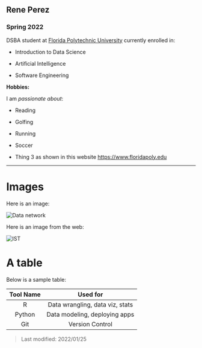 ## Rene Perez

### Spring 2022 

DSBA student at [Florida Polytechnic University](https://www.floridapoly.edu) currently enrolled in: 

- Introduction to Data Science

- Artificial Intelligence

- Software Engineering


**Hobbies:**

I am _passionate about_: 

- Reading

- Golfing

- Running

- Soccer

- Thing 3 as shown in this website <https://www.floridapoly.edu>

***

# Images

Here is an image:

![Data network](dataNetwork.jpg)

Here is an image from the web:

![IST](https://external-content.duckduckgo.com/iu/?u=http%3A%2F%2Fmgmcgrath.com%2Fwp-content%2Fuploads%2F2014%2F08%2FFlorida.jpg&f=1&nofb=1)


# A table

Below is a sample table:

| Tool Name    |      Used for                  |
|:-------------:|:-------------------------------:|
| R            | Data wrangling, data viz, stats|
|Python        | Data modeling, deploying apps  |
|Git           | Version Control                |

> Last modified: 2022/01/25
